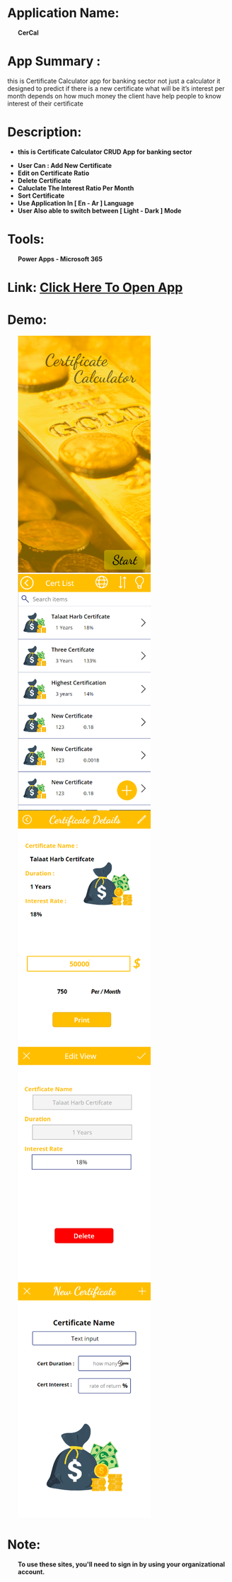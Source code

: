# Application Name: 
<b><ul>CerCal</ul></b>

# App Summary : 

this is Certificate Calculator app for banking sector not just a calculator it designed to predict if there is a new certificate what will be it’s interest per month depends on how much money the client have help people to know interest of their certificate 


# Description:

<b><ul><li> this is Certificate Calculator CRUD App for banking sector</li> 
   <li> User Can : Add New Certificate </li> 
   <li> Edit on Certificate Ratio </li> 
   <li> Delete Certificate </li> 
   <li> Caluclate The Interest Ratio Per Month </li> 
   <li> Sort Certificate </li> 
   <li> Use Application In [ En - Ar ] Language </li> 
   <li> User Also able to switch between [ Light - Dark ]  Mode  </li> 
 </ul></b>
 
# Tools:
 <b><ul>Power Apps - Microsoft 365</ul></b>
 
# Link: <a href="https://apps.powerapps.com/play/e/default-6bf95165-4113-4188-9b7b-cb6c0c198a5b/a/776fffb2-0929-40b6-8339-9d5aaefbc9ca?tenantId=6bf95165-4113-4188-9b7b-cb6c0c198a5b&source=portal">Click Here To Open App</a>
 
# Demo: 
<ul>
 <img src="pic1.PNG" width="300px">
 <img src="pic2.PNG" width="300px">
 <img src="pic3.PNG" width="300px">
 <img src="pic4.PNG" width="300px">
 <img src="pic5.PNG" width="300px">
</ul>


# Note:
<b><ul>To use these sites, you'll need to sign in by using your organizational account.</ul></b>

